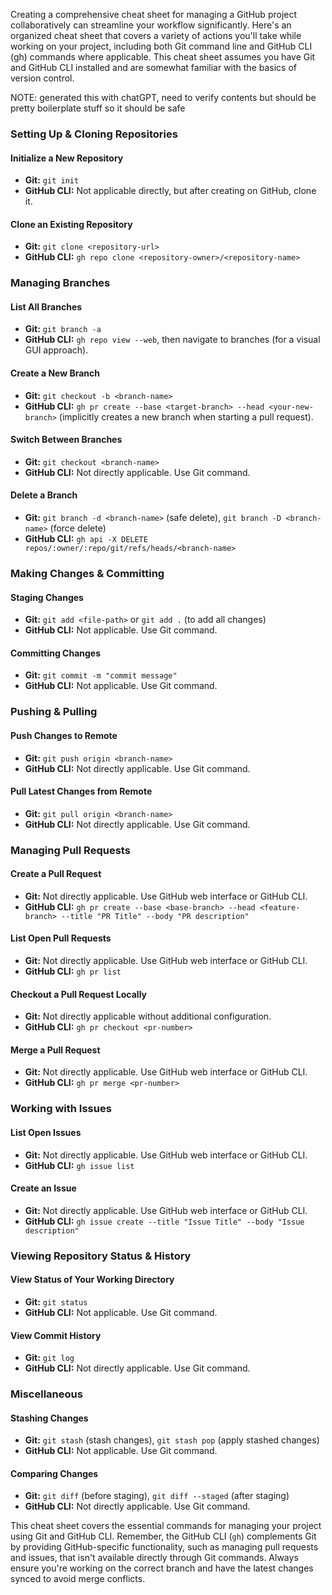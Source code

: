 Creating a comprehensive cheat sheet for managing a GitHub project collaboratively can streamline your workflow significantly. Here's an organized cheat sheet that covers a variety of actions you'll take while working on your project, including both Git command line and GitHub CLI (gh) commands where applicable. This cheat sheet assumes you have Git and GitHub CLI installed and are somewhat familiar with the basics of version control.

NOTE: generated this with chatGPT, need to verify contents but should be pretty boilerplate stuff so it should be safe

### Setting Up & Cloning Repositories

#### **Initialize a New Repository**
- **Git:** `git init`
- **GitHub CLI:** Not applicable directly, but after creating on GitHub, clone it.

#### **Clone an Existing Repository**
- **Git:** `git clone <repository-url>`
- **GitHub CLI:** `gh repo clone <repository-owner>/<repository-name>`

### Managing Branches

#### **List All Branches**
- **Git:** `git branch -a`
- **GitHub CLI:** `gh repo view --web`, then navigate to branches (for a visual GUI approach).

#### **Create a New Branch**
- **Git:** `git checkout -b <branch-name>`
- **GitHub CLI:** `gh pr create --base <target-branch> --head <your-new-branch>` (implicitly creates a new branch when starting a pull request).

#### **Switch Between Branches**
- **Git:** `git checkout <branch-name>`
- **GitHub CLI:** Not directly applicable. Use Git command.

#### **Delete a Branch**
- **Git:** `git branch -d <branch-name>` (safe delete), `git branch -D <branch-name>` (force delete)
- **GitHub CLI:** `gh api -X DELETE repos/:owner/:repo/git/refs/heads/<branch-name>`

### Making Changes & Committing

#### **Staging Changes**
- **Git:** `git add <file-path>` or `git add .` (to add all changes)
- **GitHub CLI:** Not applicable. Use Git command.

#### **Committing Changes**
- **Git:** `git commit -m "commit message"`
- **GitHub CLI:** Not applicable. Use Git command.

### Pushing & Pulling

#### **Push Changes to Remote**
- **Git:** `git push origin <branch-name>`
- **GitHub CLI:** Not directly applicable. Use Git command.

#### **Pull Latest Changes from Remote**
- **Git:** `git pull origin <branch-name>`
- **GitHub CLI:** Not directly applicable. Use Git command.

### Managing Pull Requests

#### **Create a Pull Request**
- **Git:** Not directly applicable. Use GitHub web interface or GitHub CLI.
- **GitHub CLI:** `gh pr create --base <base-branch> --head <feature-branch> --title "PR Title" --body "PR description"`

#### **List Open Pull Requests**
- **Git:** Not directly applicable. Use GitHub web interface or GitHub CLI.
- **GitHub CLI:** `gh pr list`

#### **Checkout a Pull Request Locally**
- **Git:** Not directly applicable without additional configuration.
- **GitHub CLI:** `gh pr checkout <pr-number>`

#### **Merge a Pull Request**
- **Git:** Not directly applicable. Use GitHub web interface or GitHub CLI.
- **GitHub CLI:** `gh pr merge <pr-number>`

### Working with Issues

#### **List Open Issues**
- **Git:** Not directly applicable. Use GitHub web interface or GitHub CLI.
- **GitHub CLI:** `gh issue list`

#### **Create an Issue**
- **Git:** Not directly applicable. Use GitHub web interface or GitHub CLI.
- **GitHub CLI:** `gh issue create --title "Issue Title" --body "Issue description"`

### Viewing Repository Status & History

#### **View Status of Your Working Directory**
- **Git:** `git status`
- **GitHub CLI:** Not applicable. Use Git command.

#### **View Commit History**
- **Git:** `git log`
- **GitHub CLI:** Not directly applicable. Use Git command.

### Miscellaneous

#### **Stashing Changes**
- **Git:** `git stash` (stash changes), `git stash pop` (apply stashed changes)
- **GitHub CLI:** Not applicable. Use Git command.

#### **Comparing Changes**
- **Git:** `git diff` (before staging), `git diff --staged` (after staging)
- **GitHub CLI:** Not directly applicable. Use Git command.

This cheat sheet covers the essential commands for managing your project using Git and GitHub CLI. Remember, the GitHub CLI (`gh`) complements Git by providing GitHub-specific functionality, such as managing pull requests and issues, that isn't available directly through Git commands. Always ensure you're working on the correct branch and have the latest changes synced to avoid merge conflicts.
